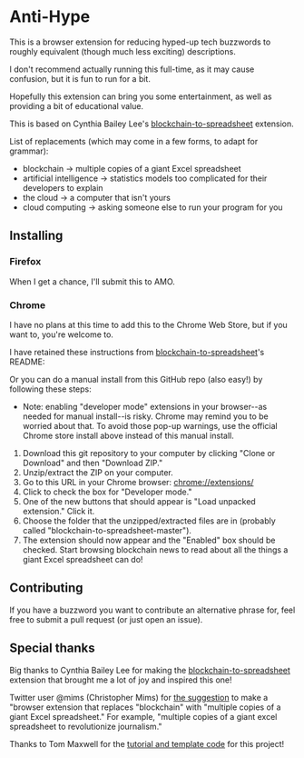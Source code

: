 # Anti-Hype

This is a browser extension for reducing hyped-up tech buzzwords to roughly equivalent (though much less exciting) descriptions.

I don't recommend actually running this full-time, as it may cause confusion, but it is fun to run for a bit.

Hopefully this extension can bring you some entertainment, as well as providing a bit of educational value.

This is based on Cynthia Bailey Lee's [blockchain-to-spreadsheet](https://github.com/cynthiablee/blockchain-to-spreadsheet) extension.

List of replacements (which may come in a few forms, to adapt for grammar):

* blockchain -> multiple copies of a giant Excel spreadsheet
* artificial intelligence -> statistics models too complicated for their developers to explain
* the cloud -> a computer that isn't yours
* cloud computing -> asking someone else to run your program for you

## Installing

### Firefox

When I get a chance, I'll submit this to AMO.

### Chrome

I have no plans at this time to add this to the Chrome Web Store, but if you want to, you're welcome to.

I have retained these instructions from [blockchain-to-spreadsheet](https://github.com/cynthiablee/blockchain-to-spreadsheet)'s README:

Or you can do a manual install from this GitHub repo (also easy!) by following these steps:

* Note: enabling "developer mode" extensions in your browser--as needed for manual install--is risky. Chrome may remind you to be worried about that. To avoid those pop-up warnings, use the official Chrome store install above instead of this manual install.

1. Download this git repository to your computer by clicking "Clone or Download" and then "Download ZIP." 
2. Unzip/extract the ZIP on your computer.
3. Go to this URL in your Chrome browser: [chrome://extensions/](chrome://extensions/)
4. Click to check the box for "Developer mode."
5. One of the new buttons that should appear is "Load unpacked extension." Click it. 
6. Choose the folder that the unzipped/extracted files are in (probably called "blockchain-to-spreadsheet-master").
7. The extension should now appear and the "Enabled" box should be checked. Start browsing blockchain news to read about all the things a giant Excel spreadsheet can do!

## Contributing

If you have a buzzword you want to contribute an alternative phrase for, feel free to submit a pull request (or just open an issue).

## Special thanks

Big thanks to Cynthia Bailey Lee for making the [blockchain-to-spreadsheet](https://github.com/cynthiablee/blockchain-to-spreadsheet) extension that brought me a lot of joy and inspired this one!

Twitter user @mims (Christopher Mims) for [the suggestion](https://twitter.com/mims/status/968967786130300928) to make a "browser extension that replaces "blockchain" with "multiple copies of a giant Excel spreadsheet." For example, "multiple copies of a giant excel spreadsheet to revolutionize journalism." 

Thanks to Tom Maxwell for the [tutorial and template code](https://9to5google.com/2015/06/14/how-to-make-a-chrome-extensions/) for this project!
